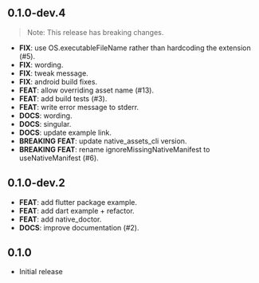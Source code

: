 ## 0.1.0-dev.4

> Note: This release has breaking changes.

 - **FIX**: use OS.executableFileName rather than hardcoding the extension (#5).
 - **FIX**: wording.
 - **FIX**: tweak message.
 - **FIX**: android build fixes.
 - **FEAT**: allow overriding asset name (#13).
 - **FEAT**: add build tests (#3).
 - **FEAT**: write error message to stderr.
 - **DOCS**: wording.
 - **DOCS**: singular.
 - **DOCS**: update example link.
 - **BREAKING** **FEAT**: update native_assets_cli version.
 - **BREAKING** **FEAT**: rename ignoreMissingNativeManifest to useNativeManifest (#6).

## 0.1.0-dev.2

 - **FEAT**: add flutter package example.
 - **FEAT**: add dart example + refactor.
 - **FEAT**: add native_doctor.
 - **DOCS**: improve documentation (#2).

## 0.1.0

* Initial release

